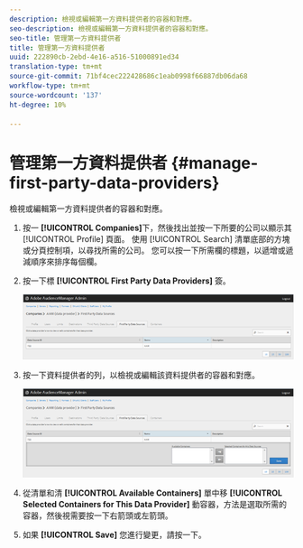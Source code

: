 ```yaml
---
description: 檢視或編輯第一方資料提供者的容器和對應。
seo-description: 檢視或編輯第一方資料提供者的容器和對應。
seo-title: 管理第一方資料提供者
title: 管理第一方資料提供者
uuid: 222890cb-2ebd-4e16-a516-51000891ed34
translation-type: tm+mt
source-git-commit: 71bf4cec222428686c1eab0998f66887db06da68
workflow-type: tm+mt
source-wordcount: '137'
ht-degree: 10%

---
```



# 管理第一方資料提供者 {#manage-first-party-data-providers}

檢視或編輯第一方資料提供者的容器和對應。

<!-- t_first_party_providers.xml -->

1. 按一 **[!UICONTROL Companies]**&#x200B;下，然後找出並按一下所要的公司以顯示其 [!UICONTROL Profile] 頁面。 使用 [!UICONTROL Search] 清單底部的方塊或分頁控制項，以尋找所需的公司。 您可以按一下所需欄的標題，以遞增或遞減順序來排序每個欄。

1. 按一下標 **[!UICONTROL First Party Data Providers]** 簽。

   ![](assets/first_party_providers.png)

1. 按一下資料提供者的列，以檢視或編輯該資料提供者的容器和對應。

   ![步驟結果](assets/first_party_providers_edit.png)

1. 從清單和清 **[!UICONTROL Available Containers]** 單中移 **[!UICONTROL Selected Containers for This Data Provider]** 動容器，方法是選取所需的容器，然後視需要按一下右箭頭或左箭頭。
1. 如果 **[!UICONTROL Save]** 您進行變更，請按一下。